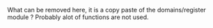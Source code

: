 

What can be removed here, it is a copy paste of the domains/register module ?
Probably alot of functions are not used.
